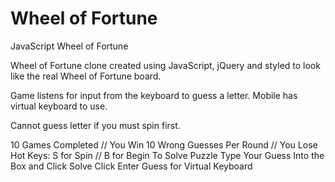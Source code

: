# Wheel of Fortune
JavaScript Wheel of Fortune

Wheel of Fortune clone created using JavaScript, jQuery and styled to look like the real Wheel of Fortune board.

Game listens for input from the keyboard to guess a letter.
Mobile has virtual keyboard to use. 

Cannot guess letter if you must spin first.

10 Games Completed // You Win
10 Wrong Guesses Per Round // You Lose
Hot Keys: S for Spin // B for Begin
To Solve Puzzle Type Your Guess Into the Box and Click Solve
Click Enter Guess for Virtual Keyboard
